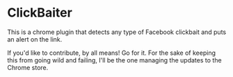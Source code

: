 # ClickBaiter
This is a chrome plugin that detects any type of Facebook clickbait and puts an alert on the link.

If you'd like to contribute, by all means! Go for it. For the sake of keeping this from going wild and failing, I'll be the one managing the updates to the Chrome store.
